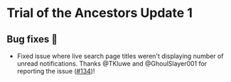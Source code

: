 # Trial of the Ancestors Update 1

## Bug fixes 🐛

- Fixed issue where live search page titles weren't displaying number of unread notifications. Thanks @TKluwe and @GhoulSlayer001 for reporting the issue ([#134](https://github.com/exile-center/better-trading/issues/134))!
